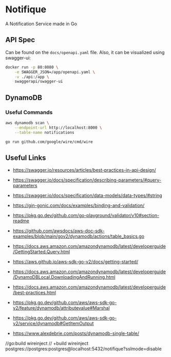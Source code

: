 # Notifique
A Notification Service made in Go


## API Spec

Can be found on the `docs/openapi.yaml` file. Also, it can be visualized using swagger-ui:

```bash
docker run -p 80:8080 \
    -e SWAGGER_JSON=/app/openapi.yaml \
    -v ./api:/app \
    swaggerapi/swagger-ui
```

## DynamoDB

### Useful Commands

```bash
aws dynamodb scan \
    --endpoint-url http://localhost:8000 \
    --table-name notifications
```

```bash
go run github.com/google/wire/cmd/wire
```

## Useful Links

* https://swagger.io/resources/articles/best-practices-in-api-design/
* https://swagger.io/docs/specification/describing-parameters/#query-parameters
* https://swagger.io/docs/specification/data-models/data-types/#string
* https://gin-gonic.com/docs/examples/binding-and-validation/
* https://pkg.go.dev/github.com/go-playground/validator/v10#section-readme

* https://github.com/awsdocs/aws-doc-sdk-examples/blob/main/gov2/dynamodb/actions/table_basics.go
* https://docs.aws.amazon.com/amazondynamodb/latest/developerguide/GettingStarted.Query.html
* https://aws.github.io/aws-sdk-go-v2/docs/getting-started/
* https://docs.aws.amazon.com/amazondynamodb/latest/developerguide/DynamoDBLocal.DownloadingAndRunning.html
* https://docs.aws.amazon.com/amazondynamodb/latest/developerguide/best-practices.html
* https://pkg.go.dev/github.com/aws/aws-sdk-go-v2/feature/dynamodb/attributevalue#Marshal
* https://pkg.go.dev/github.com/aws/aws-sdk-go-v2/service/dynamodb#GetItemOutput

* https://www.alexdebrie.com/posts/dynamodb-single-table/

//go:build wireinject
// +build wireinject
postgres://postgres:postgres@localhost:5432/notifique?sslmode=disable